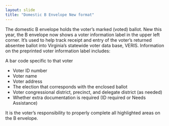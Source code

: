 ```yaml
---
layout: slide
title: "Domestic B Envelope New format"
---
```

 
The domestic B envelope holds the voter’s marked (voted) ballot. New this year, the B envelope now shows a voter information label in the upper left corner.  It’s used to help track receipt and entry of the voter’s returned absentee ballot into Virginia’s statewide voter data base, VERIS.  Information on the preprinted voter information label includes:

A bar code specific to that voter
- Voter ID number    
- Voter name
- Voter address
- The election that corresponds with the enclosed ballot
- Voter congressional district, precinct, and delegate district (as needed)
- Whether extra documentation is required (ID required or Needs Assistance)

It is the voter’s responsibility to properly complete all highlighted areas on the B envelope.
